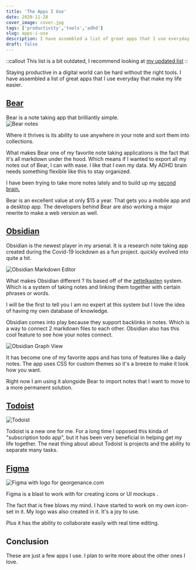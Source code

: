 ```yaml
---
title: 'The Apps I Use'
date: 2020-11-28
cover_image: cover.jpg
tags: ['productivity','tools','adhd']
slug: apps-i-use
description: I have assembled a list of great apps that I use everyday that make my life easier
draft: false
---
```

::callout
This list is a bit outdated, I recommend looking at [my updated list](/bag)
::

Staying productive in a digital world can be hard without the right tools. I have assembled a list of great apps that I use everyday that make my life easier. 

## [Bear](https://bear.app)
Bear is a note taking app that brilliantly simple.  
![Bear notes](/img/articles/bear.png)

Where it thrives is its ability to use anywhere in your note and sort them into collections. 

What makes Bear one of my favorite note taking applications is the fact that it's all markdown under the hood. Which means if I wanted to export all my notes out of Bear, I can with ease. I like that I own my data. My ADHD brain needs something flexible like this to stay organized. 

I have been trying to take more notes lately and to build up my [second brain.](https://fortelabs.co/blog/basboverview/)

Bear is an excellent value at only $15 a year.  That gets you a mobile app and a desktop app. The developers behind Bear are also working a major rewrite to make a web version as well.



## [Obsidian](https://obsidian.md)

Obsidian is the newest player in my arsenal. It is a research note taking app created during the Covid-19 lockdown as a fun project. quickly evolved into quite a hit.

![Obsidian Markdown Editor](/img/articles/obsidian.png)


What makes Obsidian different ? Its based off of the [zettelkasten](https://en.wikipedia.org/wiki/Zettelkasten) system.  Which is a system of taking notes and linking them together with certain phrases or words. 

I will be the first to tell you I am no expert at this system but I love the idea of having my own database of knowledge. 

Obsidian comes into play because they support backlinks in notes. Which is a way to connect 2 markdown files to each other. Obsidian also has this cool feature to see how your notes connect. 


![Obsidian Graph View](/img/articles/obsidian-2.png)



It has become one of my favorite apps and has tons of features like a daily notes. The app uses CSS for custom themes so it's a breeze to make it look how you want. 

Right now I am using it alongside Bear to import notes that I want to move to a more permanent solution.

## [Todoist](https://todoist.com/r/georgenancejr_ujvbmr)
![Todoist](/img/articles/todoist.png)

Todoist is a new one for me. For a long time I opposed this kinda of "subscription todo app", but it has been very beneficial in helping get my life together.  The neat thing about about Todoist is projects and the ability to separate many tasks. 

## [Figma](https://www.figma.com)
![Figma with logo for georgenance.com](/img/articles/figma.png)



Figma is a blast to work with for creating icons or UI mockups . 

The fact that is free blows my mind.  I have started to work on my own icon-set in it. My logo was also created in it. It's a joy to use. 

Plus it has the ability to collaborate easily with real time editing.


## Conclusion

These are just a few apps I use. I plan to write more about the other ones I love. 